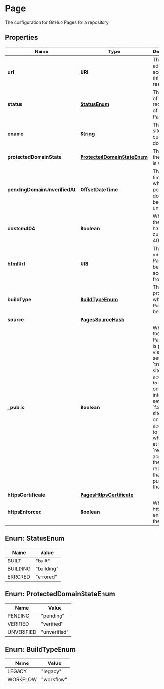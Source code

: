 

# Page

The configuration for GitHub Pages for a repository.

## Properties

| Name | Type | Description | Notes |
|------------ | ------------- | ------------- | -------------|
|**url** | **URI** | The API address for accessing this Page resource. |  |
|**status** | [**StatusEnum**](#StatusEnum) | The status of the most recent build of the Page. |  |
|**cname** | **String** | The Pages site&#39;s custom domain |  |
|**protectedDomainState** | [**ProtectedDomainStateEnum**](#ProtectedDomainStateEnum) | The state if the domain is verified |  [optional] |
|**pendingDomainUnverifiedAt** | **OffsetDateTime** | The timestamp when a pending domain becomes unverified. |  [optional] |
|**custom404** | **Boolean** | Whether the Page has a custom 404 page. |  |
|**htmlUrl** | **URI** | The web address the Page can be accessed from. |  [optional] |
|**buildType** | [**BuildTypeEnum**](#BuildTypeEnum) | The process in which the Page will be built. |  [optional] |
|**source** | [**PagesSourceHash**](PagesSourceHash.md) |  |  [optional] |
|**_public** | **Boolean** | Whether the GitHub Pages site is publicly visible. If set to &#x60;true&#x60;, the site is accessible to anyone on the internet. If set to &#x60;false&#x60;, the site will only be accessible to users who have at least &#x60;read&#x60; access to the repository that published the site. |  |
|**httpsCertificate** | [**PagesHttpsCertificate**](PagesHttpsCertificate.md) |  |  [optional] |
|**httpsEnforced** | **Boolean** | Whether https is enabled on the domain |  [optional] |



## Enum: StatusEnum

| Name | Value |
|---- | -----|
| BUILT | &quot;built&quot; |
| BUILDING | &quot;building&quot; |
| ERRORED | &quot;errored&quot; |



## Enum: ProtectedDomainStateEnum

| Name | Value |
|---- | -----|
| PENDING | &quot;pending&quot; |
| VERIFIED | &quot;verified&quot; |
| UNVERIFIED | &quot;unverified&quot; |



## Enum: BuildTypeEnum

| Name | Value |
|---- | -----|
| LEGACY | &quot;legacy&quot; |
| WORKFLOW | &quot;workflow&quot; |



